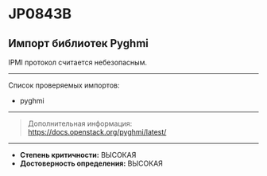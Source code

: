 # JP0843B
## Импорт библиотек Pyghmi
IPMI протокол считается небезопасным.

---
Список проверяемых импортов:

* pyghmi

---
> Дополнительная информация:
> <https://docs.openstack.org/pyghmi/latest/>
---
* __Степень критичности:__ ВЫСОКАЯ
* __Достоверность определения:__ ВЫСОКАЯ